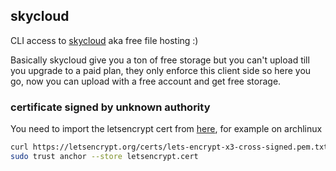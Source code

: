## skycloud

CLI access to [skycloud](https://skycloud.pro) aka free file hosting :)

Basically skycloud give you a ton of free storage but you can't upload till you upgrade to a paid plan, they only enforce this client side so here you go, now you can upload with a free account and get free storage.



### certificate signed by unknown authority

You need to import the letsencrypt cert from [here](https://letsencrypt.org/certs/lets-encrypt-x3-cross-signed.pem.txt), for example on archlinux
```sh
curl https://letsencrypt.org/certs/lets-encrypt-x3-cross-signed.pem.txt -o letsencrypt.cert
sudo trust anchor --store letsencrypt.cert
```
